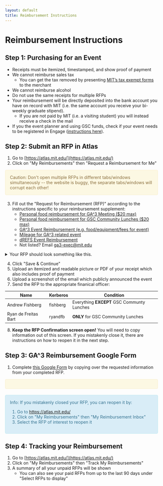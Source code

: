 ```yaml
---
layout: default
title: Reimbursement Instructions
---
```


# Reimbursement Instructions


## Step 1: Purchasing for an Event
* Receipts must be itemized, timestamped, and show proof of payment
* We cannot reimburse sales tax
    * You can get the tax removed by presenting [MIT’s tax exempt forms](https://vpf.mit.edu/mits-state-sales-tax-exemptions) to the merchant
* We cannot reimburse alcohol
* Do not use the same receipts for multiple RFPs
* Your reimbursement will be directly deposited into the bank account you have on record with MIT (i.e. the same account you receive your bi-weekly graduate stipend).
    * If you are not paid by MIT (i.e. a visiting student) you will instead receive a check in the mail
* If you the event planner and using GSC funds, check if your event needs to be registered in Engage ([instructions here](./register-event)).


## Step 2: Submit an RFP in Atlas
1. Go to [https://atlas.mit.edu/](https://atlas.mit.edu/)
2. Click on "My Reimbursements" then "Request a Reimbursement for Me"

<div style="padding: 15px; border: 1px solid transparent; border-color: transparent; margin-bottom: 20px; border-radius: 4px; color: #8a6d3b;; background-color: #fcf8e3; border-color: #faebcc;">
Caution: Don't open multiple RFPs in different tabs/windows simultaneously -- the website is buggy, the separate tabs/windows will corrupt each other!
</div>

3. Fill out the "Request for Reimbursement (RFP)" according to the instructions specific to your reimbursement supplement:
    * [Personal food reimbursement for GA^3 Meeting ($20 max)](./ga3-meeting-food)
    * [Personal food reimbursement for GSC Community Lunches ($20 max)](./gsc-lunch)
    * [GA^3 Event Reimbursement (e.g. food/equipment/fees for event)](./ga3-event)
    * [Mileage for GA^3 related event](./ga3-milage)
    * [dREFS Event Reimbursement](./dREFS)
    * Not listed? Email [ga3-exec@mit.edu](ga3-exec@mit.edu)

<details>
<summary>Your RFP should look something like this.</summary>
<img src="imgs/ga3-meeting-rfp.png">
</details>

4. Click "Save & Continue"
5. Upload an itemized and readable picture or PDF of your receipt which also includes proof of payment
6. Upload a screenshot of the email which publicly announced the event
7. Send the RFP to the appropriate finanical officer:

| Name | Kerberos | Condition |
| ---- | -------- | --------- |
| Andrew Fishberg | fishberg | Everything **EXCEPT** GSC Communty Lunches |
| Ryan de Freitas Bart | ryandfb | **ONLY** for GSC Community Lunches |

8. **Keep the RFP Confirmation screen open!** You will need to copy information out of this screen. If you mistakenly close it, there are instructions on how to reopen it in the next step.

## Step 3: GA^3 Reimbursement Google Form
1. Complete [this Google Form](https://forms.gle/k3N3Mj7r8JaifaCS8) by copying over the requested information from your completed RFP.

<div style="padding: 15px; border: 1px solid transparent; border-color: transparent; margin-bottom: 20px; border-radius: 4px; color: #8a6d3b;; background-color: #fcf8e3; border-color: #faebcc;">
</div>
<div style="padding: 15px; border: 1px solid transparent; border-color: transparent; margin-bottom: 20px; border-radius: 4px; color: #31708f; background-color: #d9edf7; border-color: #bce8f1;">
Info: If you mistakenly closed your RFP, you can reopen it by:
<ol>
<li>Go to <a href="https://atlas.mit.edu/">https://atlas.mit.edu/</a></li>
<li>Click on "My Reimbursements" then "My Reimbursement Inbox"</li>
<li>Select the RFP of interest to reopen it</li>
</div>


## Step 4: Tracking your Reimbursement
1. Go to [https://atlas.mit.edu/](https://atlas.mit.edu/)
2. Click on "My Reimbursements" then "Track My Reimbursements"
3. A summary of all your unpaid RFPs will be shown
    * You can also see your paid RFPs from up to the last 90 days under "Select RFPs to display"
